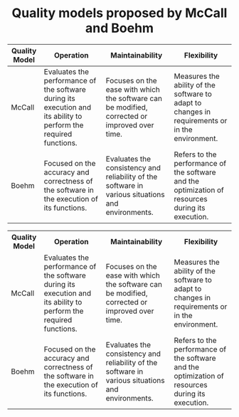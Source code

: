 <center> <h1>Quality models proposed by McCall and Boehm </h1> </center>

| Quality Model | Operation | Maintainability | Flexibility |
| --- | --- | --- | --- |
| McCall | Evaluates the performance of the software during its execution and its ability to perform the required functions. | Focuses on the ease with which the software can be modified, corrected or improved over time. | Measures the ability of the software to adapt to changes in requirements or in the environment. |
| Boehm | Focused on the accuracy and correctness of the software in the execution of its functions. | Evaluates the consistency and reliability of the software in various situations and environments. | Refers to the performance of the software and the optimization of resources during its execution. |

<table>
  <tr>
    <th>Quality Model</th>
    <th>Operation</th>
    <th>Maintainability</th>
    <th>Flexibility</th>
  </tr>
  <tr>
    <td>McCall</td>
    <td>Evaluates the performance of the software during its execution and its ability to perform the required functions.</td>
    <td>Focuses on the ease with which the software can be modified, corrected or improved over time.</td>
    <td>Measures the ability of the software to adapt to changes in requirements or in the environment.</td>
  </tr>
  <tr>
    <td>Boehm</td>
    <td>Focused on the accuracy and correctness of the software in the execution of its functions.</td>
    <td>Evaluates the consistency and reliability of the software in various situations and environments.</td>
    <td>Refers to the performance of the software and the optimization of resources during its execution.</td>
  </tr>
</table>

